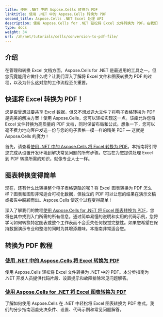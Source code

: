 ```yaml
---
title: 使用 .NET 中的 Aspose.Cells 转换为 PDF
linktitle: 使用 .NET 中的 Aspose.Cells 转换为 PDF
second_title: Aspose.Cells .NET Excel 处理 API
description: 使用 Aspose.Cells for .NET 轻松将 Excel 文件转换为 PDF。在我们全面的教程中发现分步指南、代码片段和提示。
type: docs
weight: 34
url: /zh/net/tutorials/cells/conversion-to-pdf-file/
--- 
```

## 介绍

在管理和转换 Excel 文档方面，Aspose.Cells for .NET 是最通用的工具之一。但您究竟能用它做什么呢？让我们深入了解将 Excel 文件和图表转换为 PDF 的过程，以及为什么这对您的工作流程至关重要。

## 快速将 Excel 转换为 PDF！

您是否曾想过要共享 Excel 数据，但又不想发送大文件？将电子表格转换为 PDF 是完美的解决方案！使用 Aspose.Cells，您可以轻松实现这一点。该库允许您将 Excel 文件转换为高质量的 PDF 文档，同时保留布局和公式。想象一下，您可以毫不费力地向客户发送一份与您的电子表格一模一样的精美 PDF — 这就是 Aspose.Cells 的魔力！

首先，请查看[使用 .NET 中的 Aspose.Cells 将 Excel 转换为 PDF](./convert-excel-to-pdf/)。本指南将引导您完成从设置开发环境到解决常见问题的所有步骤。它旨在为您提供处理 Excel 到 PDF 转换所需的知识，就像专业人士一样。

## 图表转换变得简单

现在，还有什么比转换整个电子表格更酷的呢？将 Excel 图表转换为 PDF 怎么样？图表和图形非常适合可视化数据，但独立的 PDF 可以让您的结果在演示文稿或报告中脱颖而出。Aspose.Cells 使这个过程变得简单！ 

深入了解我们的教程[使用 Aspose.Cells for .NET 将 Excel 图表转换为 PDF](./convert-excel-charts-to-pdf/)，您将在其中找到入门所需的所有信息。通过简单易懂的说明和实用的代码示例，您将学习如何转换特定图表或整个工作表而不会丢失任何视觉完整性。如果您希望在保持数据演示专业和整洁的同时为其增添趣味，本指南非常适合您。

## 转换为 PDF 教程
### [使用 .NET 中的 Aspose.Cells 将 Excel 转换为 PDF](./convert-excel-to-pdf/)
使用 Aspose.Cells 轻松将 Excel 文件转换为 .NET 中的 PDF。本分步指南为 .NET 开发人员提供代码片段、设置提示和故障排除常见问题解答。
### [使用 Aspose.Cells for .NET 将 Excel 图表转换为 PDF](./convert-excel-charts-to-pdf/)
了解如何使用 Aspose.Cells 在 .NET 中轻松将 Excel 图表转换为 PDF 格式。我们的分步指南涵盖先决条件、设置、代码示例和常见问题解答。